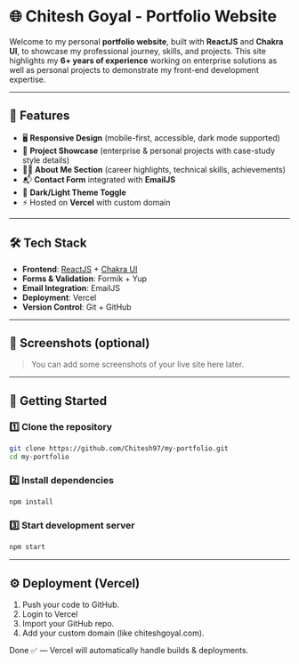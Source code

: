 # 🌐 Chitesh Goyal - Portfolio Website

Welcome to my personal **portfolio website**, built with **ReactJS** and **Chakra UI**, to showcase my professional journey, skills, and projects.
This site highlights my **6+ years of experience** working on enterprise solutions as well as personal projects to demonstrate my front-end development expertise.

---

## 🚀 Features

- 🖥️ **Responsive Design** (mobile-first, accessible, dark mode supported)
- 📂 **Project Showcase** (enterprise & personal projects with case-study style details)
- 🧑‍💻 **About Me Section** (career highlights, technical skills, achievements)
- 📬 **Contact Form** integrated with **EmailJS**
- 🌙 **Dark/Light Theme Toggle**
- ⚡ Hosted on **Vercel** with custom domain

---

## 🛠️ Tech Stack

- **Frontend**: [ReactJS](https://react.dev/) + [Chakra UI](https://chakra-ui.com/)
- **Forms & Validation**: Formik + Yup
- **Email Integration**: EmailJS
- **Deployment**: Vercel
- **Version Control**: Git + GitHub

---

## 📸 Screenshots (optional)
> You can add some screenshots of your live site here later.

---

## 🔧 Getting Started

### 1️⃣ Clone the repository
```bash
git clone https://github.com/Chitesh97/my-portfolio.git
cd my-portfolio
```

### 2️⃣ Install dependencies
```bash
npm install
```

### 3️⃣ Start development server
```bash
npm start
```

---

## ⚙️ Deployment (Vercel)
1. Push your code to GitHub.
2. Login to Vercel
3. Import your GitHub repo.
4. Add your custom domain (like chiteshgoyal.com).

Done ✅ — Vercel will automatically handle builds & deployments.
